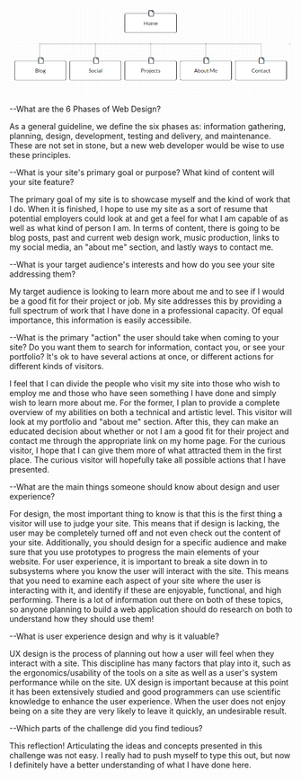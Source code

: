 ![Alt text](imgs/site-map.png "My Site Map")

--What are the 6 Phases of Web Design?

As a general guideline, we define the six phases as: information gathering, planning, design, development, testing and delivery, and maintenance. These are not set in stone, but a new web developer would be wise to use these principles.

--What is your site's primary goal or purpose? What kind of content will your site feature?

The primary goal of my site is to showcase myself and the kind of work that I do. When it is finished, I hope to use my site as a sort of resume that potential employers could look at and get a feel for what I am capable of as well as what kind of person I am. In terms of content, there is going to be blog posts, past and current web design work, music production, links to my social media, an "about me" section, and lastly ways to contact me.

--What is your target audience's interests and how do you see your site addressing them?

My target audience is looking to learn more about me and to see if I would be a good fit for their project or job. My site addresses this by providing a full spectrum of work that I have done in a professional capacity. Of equal importance, this information is easily accessibile.

--What is the primary "action" the user should take when coming to your site? Do you want them to search for information, contact you, or see your portfolio? It's ok to have several actions at once, or different actions for different kinds of visitors.

I feel that I can divide the people who visit my site into those who wish to employ me and those who have seen something I have done and simply wish to learn more about me. For the former, I plan to provide a complete overview of my abilities on both a technical and artistic level. This visitor will look at my portfolio and "about me" section. After this, they can make an educated decision about whether or not I am a good fit for their project and contact me through the appropriate link on my home page. For the curious visitor, I hope that I can give them more of what attracted them in the first place. The curious visitor will hopefully take all possible actions that I have presented.

--What are the main things someone should know about design and user experience?

For design, the most important thing to know is that this is the first thing a visitor will use to judge your site. This means that if design is lacking, the user may be completely turned off and not even check out the content of your site. Additionally, you should design for a specific audience and make sure that you use prototypes to progress the main elements of your website. For user experience, it is important to break a site down in to subsystems where you know the user will interact with the site. This means that you need to examine each aspect of your site where the user is interacting with it, and identify if these are enjoyable, functional, and high performing. There is a lot of information out there on both of these topics, so anyone planning to build a web application should do research on both to understand how they should use them!

--What is user experience design and why is it valuable?

UX design is the process of planning out how a user will feel when they interact with a site. This discipline has many factors that play into it, such as the ergonomics/usability of the tools on a site as well as a user's system performance while on the site. UX design is important because at this point it has been extensively studied and good programmers can use scientific knowledge to enhance the user experience. When the user does not enjoy being on a site they are very likely to leave it quickly, an undesirable result.

--Which parts of the challenge did you find tedious?

This reflection! Articulating the ideas and concepts presented in this challenge was not easy. I really had to push myself to type this out, but now I definitely have a better understanding of what I have done here.
